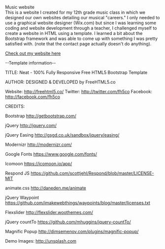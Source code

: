 Music website  
This is a website I created for my 12th grade music class in which we designed our own websites detailing our musical "careers." I only needed to use a graphical website designer (Wix.com) but since I was learning some coding and website development through a teacher, I challenged myself to create a website in HTML using a template. I learned a bit about the Bootstrap framework and was able to come up with something I was pretty satisfied with. (note that the contact page actually doesn't do anything).  
  
[Check out my website here](https://kaialami.github.io)
  
  
--Template information--

TITLE: 
Neat - 100% Fully Responsive Free HTML5 Bootstrap Template

AUTHOR:
DESIGNED & DEVELOPED by FreeHTML5.co

Website: http://freehtml5.co/
Twitter: http://twitter.com/fh5co
Facebook: http://facebook.com/fh5co


CREDITS:

Bootstrap
http://getbootstrap.com/

jQuery
http://jquery.com/

jQuery Easing
http://gsgd.co.uk/sandbox/jquery/easing/

Modernizr
http://modernizr.com/

Google Fonts
https://www.google.com/fonts/

Icomoon
https://icomoon.io/app/

Respond JS
https://github.com/scottjehl/Respond/blob/master/LICENSE-MIT

animate.css
http://daneden.me/animate

jQuery Waypoint
https://github.com/imakewebthings/waypoints/blog/master/licenses.txt

Flexslider
http://flexslider.woothemes.com/

jQuery countTo
https://github.com/mhuggins/jquery-countTo/

Magnific Popup
http://dimsemenov.com/plugins/magnific-popup/

Demo Images:
http://unsplash.com

